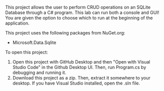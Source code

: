 This project allows the user to perform CRUD operations on an SQLite Database through a C# program.
This lab can run both a console and GUI! You are given the option to choose which to run at the beginning of the application.

This project uses the following packages from NuGet.org:
- Microsoft.Data.Sqlite

To open this project:
1. Open this project with GitHub Desktop and then "Open with Visual Studio Code" in the Github Desktop UI. Then, run Program.cs by debugging and running it.
2. Download this project as a zip. Then, extract it somewhere to your desktop. If you have Visual Studio installed, open the .sln file.  
